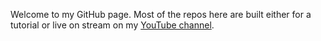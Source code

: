 Welcome to my GitHub page. Most of the repos here are built either for a tutorial or live on stream on my [YouTube channel](https://youtube.com/c/huntabyte).
